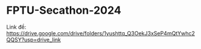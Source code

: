 # FPTU-Secathon-2024
Link đề: https://drive.google.com/drive/folders/1yushttq_Q3OekJ3xSeP4mQtYwhc2QQSY?usp=drive_link
